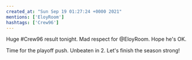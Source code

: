 ```yaml
---
created_at: "Sun Sep 19 01:27:24 +0000 2021"
mentions: ['EloyRoom']
hashtags: ['Crew96']
---
```


Huge #Crew96 result tonight. Mad respect for @EloyRoom. Hope he's OK. 

Time for the playoff push. Unbeaten in 2. Let's finish the season strong!